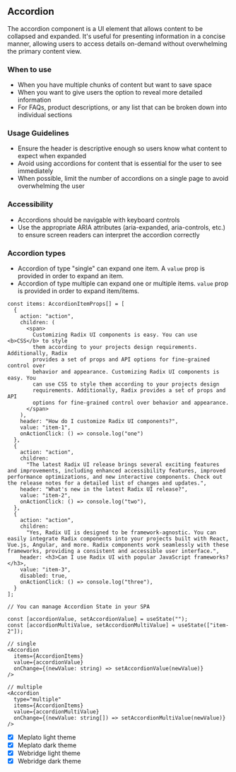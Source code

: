 ## Accordion

The accordion component is a UI element that allows content to be collapsed and expanded. It's useful for presenting information in a concise manner, allowing users to access details on-demand without overwhelming the primary content view.

### When to use

* When you have multiple chunks of content but want to save space
* When you want to give users the option to reveal more detailed information
* For FAQs, product descriptions, or any list that can be broken down into individual sections

### Usage Guidelines

* Ensure the header is descriptive enough so users know what content to expect when expanded
* Avoid using accordions for content that is essential for the user to see immediately
* When possible, limit the number of accordions on a single page to avoid overwhelming the user

### Accessibility

* Accordions should be navigable with keyboard controls
* Use the appropriate ARIA attributes (aria-expanded, aria-controls, etc.) to ensure screen readers can interpret the accordion correctly

### Accordion types
* Accordion of type "single" can expand one item. A `value` prop is provided in order to expand an item.
* Accordion of type multiple can expand one or multiple items. `value` prop is provided in order to expand item/items.

```tsx
const items: AccordionItemProps[] = [
  {
    action: "action",
    children: (
      <span>
        Customizing Radix UI components is easy. You can use <b>CSS</b> to style
        them according to your projects design requirements. Additionally, Radix
        provides a set of props and API options for fine-grained control over
        behavior and appearance. Customizing Radix UI components is easy. You
        can use CSS to style them according to your projects design
        requirements. Additionally, Radix provides a set of props and API
        options for fine-grained control over behavior and appearance.
      </span>
    ),
    header: "How do I customize Radix UI components?",
    value: "item-1",
    onActionClick: () => console.log("one")
  },
  {
    action: "action",
    children:
      "The latest Radix UI release brings several exciting features and improvements, including enhanced accessibility features, improved performance optimizations, and new interactive components. Check out the release notes for a detailed list of changes and updates.",
    header: "What's new in the latest Radix UI release?",
    value: "item-2",
    onActionClick: () => console.log("two"),
  },
  {
    action: "action",
    children:
      "Yes, Radix UI is designed to be framework-agnostic. You can easily integrate Radix components into your projects built with React, Vue.js, Angular, and more. Radix components work seamlessly with these frameworks, providing a consistent and accessible user interface.",
    header: <h3>Can I use Radix UI with popular JavaScript frameworks?</h3>,
    value: "item-3",
    disabled: true,
    onActionClick: () => console.log("three"),
  }
];

// You can manage Accordion State in your SPA

const [accordionValue, setAccordionValue] = useState("");
const [accordionMultiValue, setAccordionMultiValue] = useState(["item-2"]);

// single
<Accordion
  items={AccordionItems}
  value={accordionValue}
  onChange={(newValue: string) => setAccordionValue(newValue)}
/>

// multiple
<Accordion
  type="multiple"
  items={AccordionItems}
  value={accordionMultiValue}
  onChange={(newValue: string[]) => setAccordionMultiValue(newValue)}
/>
```

- [x] Meplato light theme
- [x] Meplato dark theme
- [x] Webridge light theme
- [x] Webridge dark theme